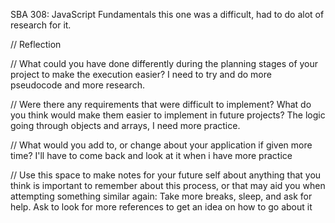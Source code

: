 SBA 308: JavaScript Fundamentals 
this one was a difficult, had to do alot of research for it. 
 
// Reflection

// What could you have done differently during the planning stages of your project to make the execution easier?
    I need to try and do more pseudocode and more research. 

// Were there any requirements that were difficult to implement? What do you think would make them easier to implement in future projects?
    The logic going through objects and arrays, I need more practice. 

// What would you add to, or change about your application if given more time?
    I'll have to come back and look at it when i have more practice 

// Use this space to make notes for your future self about anything that you think is important to remember about this process, or that may aid you when attempting something similar again:
    Take more breaks, sleep, and ask for help. Ask to look for more references to get an idea on how to go about it 